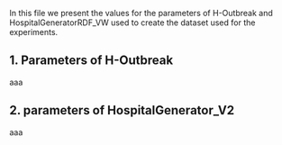 
In this file we present the values for the parameters of H-Outbreak and HospitalGeneratorRDF_VW used to create the dataset used for the experiments.

## 1. Parameters of H-Outbreak
aaa

## 2. parameters of HospitalGenerator_V2
aaa

